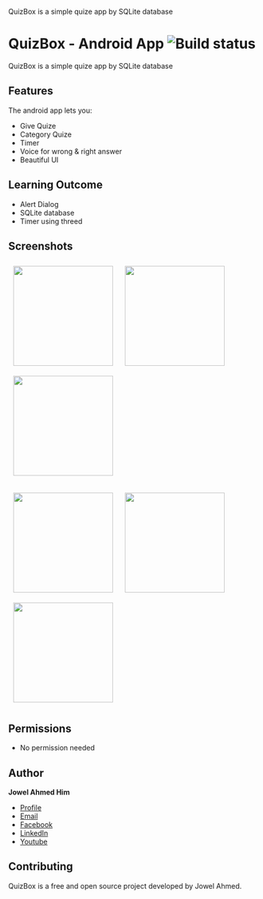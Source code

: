 
QuizBox is a simple quize app by SQLite database

# QuizBox - Android App ![Build status](https://github.com/wallabag/android-app/workflows/CI/badge.svg?branch=master)

QuizBox is a simple quize app by SQLite database

## Features

The android app lets you:
- Give Quize
- Category Quize
- Timer 
- Voice for wrong & right answer
- Beautiful UI

## Learning Outcome
- Alert Dialog
- SQLite database
- Timer using threed

## Screenshots


   [<img src="https://user-images.githubusercontent.com/82113036/123308371-62ae9380-d545-11eb-96c2-40a9892d7ad3.png" align="center"
width="200"
    hspace="10" vspace="10">](/readme/Wallabag%20Article%20View.png)
   [<img src="https://user-images.githubusercontent.com/82113036/123308376-64785700-d545-11eb-8363-245d2d2dd954.png" align="center"
width="200"
    hspace="10" vspace="10">](/readme/Wallabag%20Article%20View.png)
   [<img src="https://user-images.githubusercontent.com/82113036/123308377-6510ed80-d545-11eb-9bda-f2b5c45747a3.png" align="center"
width="200"
    hspace="10" vspace="10">](/readme/Wallabag%20Reading%20List.png)
    
   [<img src="https://user-images.githubusercontent.com/82113036/123308378-65a98400-d545-11eb-8090-c111786b38ae.png" align="center"
width="200"
    hspace="10" vspace="10">](/readme/Wallabag%20Article%20View.png)
   [<img src="https://user-images.githubusercontent.com/82113036/123308381-66421a80-d545-11eb-9f77-4d85c5b0bde7.png" align="center"
width="200"
    hspace="10" vspace="10">](/readme/Wallabag%20Article%20View.png)
   [<img src="https://user-images.githubusercontent.com/82113036/123308383-66dab100-d545-11eb-9d4b-bd5f3195014b.png" align="center"
width="200"
    hspace="10" vspace="10">](/readme/Wallabag%20Article%20View.png)
 
## Permissions

- No permission needed

## Author

**Jowel Ahmed Him**

- [Profile](https://github.com/JowelAhmedHim)
- [Email](mailto:jowelahmedhim@gmail.com?subject=Hi "Hi!")
- [Facebook](https://www.facebook.com/jowelahmedhim)
- [LinkedIn](https://www.linkedin.com/in/jowelahmedhim/)
- [Youtube](https://www.youtube.com/channel/UClDog-gMe4GC3lOhpX4P_Nw)


## Contributing

QuizBox is a free and open source project developed by Jowel Ahmed. 

